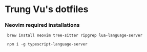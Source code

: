 # Trung Vu's dotfiles

### Neovim required installations
```
 brew install neovim tree-sitter ripgrep lua-language-server
```

```
 npm i -g typescript-language-server
```
